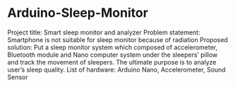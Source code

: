 # Arduino-Sleep-Monitor

Project title: Smart sleep monitor and analyzer
Problem statement: Smartphone is not suitable for sleep monitor because of radiation
Proposed solution: Put a sleep monitor system which composed of accelerometer, Bluetooth module and Nano computer system under the sleepers’ pillow and track the movement of sleepers. The ultimate purpose is to analyze user’s sleep quality.
List of hardware: Arduino Nano, Accelerometer, Sound Sensor

